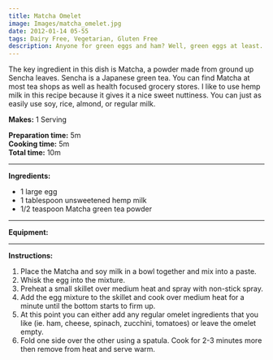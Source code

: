 ```yaml
---
title: Matcha Omelet
image: Images/matcha_omelet.jpg
date: 2012-01-14 05-55
tags: Dairy Free, Vegetarian, Gluten Free
description: Anyone for green eggs and ham? Well, green eggs at least...the ham is optional. Boost your antioxidant intake with this green tea recipe.
---
```

The key ingredient in this dish is Matcha, a powder made from ground up Sencha leaves. Sencha is a Japanese green tea. You can find Matcha at most tea shops as well as health focused grocery stores. I like to use hemp milk in this recipe because it gives it a nice sweet nuttiness. You can just as easily use soy, rice, almond, or regular milk.

**Makes:** 1 Serving

**Preparation time:** 5m  
**Cooking time:** 5m  
**Total time:** 10m

---

**Ingredients:**

- 1 large egg
- 1 tablespoon unsweetened hemp milk
- 1/2 teaspoon Matcha green tea powder


---

**Equipment:** 

---

**Instructions:**

1. Place the Matcha and soy milk in a bowl together and mix into a paste. 
1. Whisk the egg into the mixture.
1. Preheat a small skillet over medium heat and spray with non-stick spray.
1. Add the egg mixture to the skillet and cook over medium heat for a minute until the bottom starts to firm up.
1. At this point you can either add any regular omelet ingredients that you like (ie. ham, cheese, spinach, zucchini, tomatoes) or leave the omelet empty. 
1. Fold one side over the other using a spatula. Cook for 2-3 minutes more then remove from heat and serve warm. 

